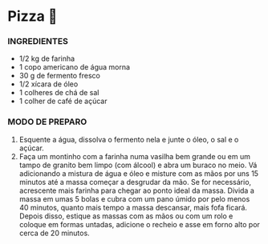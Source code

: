 # Pizza :pizza:

### INGREDIENTES

- 1/2 kg de farinha
- 1 copo americano de água morna
- 30 g de fermento fresco
- 1/2 xícara de óleo
- 1 colheres de chá de sal
- 1 colher de café de açúcar

### MODO DE PREPARO

1. Esquente a água, dissolva o fermento nela e junte o óleo, o sal e o açúcar.
2. Faça um montinho com a farinha numa vasilha bem grande ou em um tampo de granito bem limpo (com álcool) e abra um buraco no meio. Vá adicionando a mistura de água e óleo e misture com as mãos por uns 15 minutos até a massa começar a desgrudar da mão. Se for necessário, acrescente mais farinha para chegar ao ponto ideal da massa. Divida a massa em umas 5 bolas e cubra com um pano úmido por pelo menos 40 minutos, quanto mais tempo a massa descansar, mais fofa ficará. Depois disso, estique as massas com as mãos ou com um rolo e coloque em formas untadas, adicione o recheio e asse em forno alto por cerca de 20 minutos.